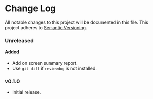# Change Log
All notable changes to this project will be documented in this file.
This project adheres to [Semantic Versioning](http://semver.org/).

### Unreleased

#### Added

* Add on screen summary report.
* Use `git diff` if `reviewdog` is not installed.

### v0.1.0

* Initial release.
